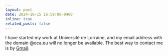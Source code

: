 ```yaml
---
layout: post
date: 2024-10-15 15:59:00-0400
inline: true
related_posts: false
---
```


I have started my work at Université de Lorraine, and my email address with the domain @oca.eu will no longer be available. The best way to contact me is by <a href="mailto:dr.xiuheng.wang@gmail.com">Gmail</a>.